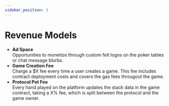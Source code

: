 ```yaml
---
sidebar_position: 3
---
```


# Revenue Models

- **Ad Space**  
  Opportunities to monetize through custom felt logos on the poker tables or chat message blurbs. 
- **Game Creation Fee**  
  Charge a $X fee every time a user creates a game. This fee includes contract deployment costs and covers the gas fees througout the game.
- **Protocol Pot Fee**  
  Every hand played on the platform updates the stack data in the game contract, taking a X% fee, which is split between the protocol and the game owner.
